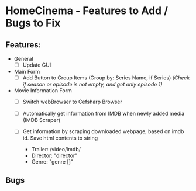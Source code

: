 # HomeCinema - Features to Add / Bugs to Fix

## Features:
- General
  - [ ] Update GUI

- Main Form
  - [ ] Add Button to Group Items (Group by: Series Name, if Series) *(Check if season or episode is not empty, and get only episode 1)*
  
- Movie Information Form
  - [ ] Switch webBrowser to Cefsharp Browser
  
  - [ ] Automatically get information from IMDB when newly added media (IMDB Scraper)
  
  - [ ] Get information by scraping downloaded webpage, based on imdb id. Save html contents to string
    
	- Trailer: /video/imdb/
    - Director: "director"
	- Genre: "genre []"

## Bugs
